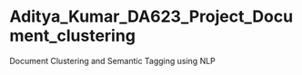 # Aditya_Kumar_DA623_Project_Document_clustering
Document Clustering and Semantic Tagging using NLP
